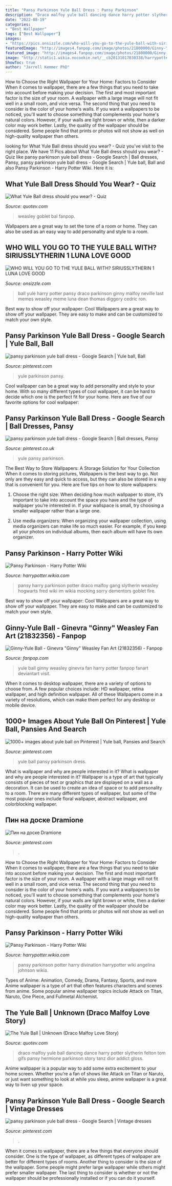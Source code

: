 ```yaml
---
title: "Pansy Parkinson Yule Ball Dress : Pansy Parkinson"
description: "Draco malfoy yule ball dancing dance harry potter slytherin felton tom gifs pansy hermione parkinson story tanz dior addict gloss"
date: "2022-08-19"
categories:
- "Best Wallpaper"
tags: ["Best Wallpaper"]
images:
- "https://pics.onsizzle.com/who-will-you-go-to-the-yule-ball-with-siriusslytherin-9832337.png"
featuredImage: "http://images4.fanpop.com/image/photos/21800000/Ginny-Yule-Ball-ginevra-ginny-weasley-21832356-600-808.jpg"
featured_image: "http://images4.fanpop.com/image/photos/21800000/Ginny-Yule-Ball-ginevra-ginny-weasley-21832356-600-808.jpg"
image: "http://static1.wikia.nocookie.net/__cb20131017030338/harrypotter/images/5/50/PansyParkinsonMocking.PNG"
ShowToc: true
author: "Jarrell Kemmer PhD"
---
```



How to Choose the Right Wallpaper for Your Home: Factors to Consider
When it comes to wallpaper, there are a few things that you need to take into account before making your decision. The first and most important factor is the size of your room. A wallpaper with a large image will not fit well in a small room, and vice versa. 
The second thing that you need to consider is the color of your home's walls. If you want a wallpapers to be noticed, you'll want to choose something that complements your home's natural colors. However, if your walls are light brown or white, then a darker color may work better. 
Lastly, the quality of the wallpaper should be considered. Some people find that prints or photos will not show as well on high-quality wallpaper than others.

	

		
looking for What Yule Ball dress should you wear? - Quiz you've visit to the right place. We have 11 Pics about What Yule Ball dress should you wear? - Quiz like pansy parkinson yule ball dress - Google Search | Ball dresses, Pansy, pansy parkinson yule ball dress - Google Search | Yule ball, Ball and also Pansy Parkinson - Harry Potter Wiki. Here it is:
		
    
## What Yule Ball Dress Should You Wear? - Quiz

<img loading=lazy src="https://i.quotev.com/img/q/u/18/11/25/ng7sd2a2z7_l.jpg" onerror="this.onerror=null;this.src='https://tse2.mm.bing.net/th?id=OIP.b_EZnQgI-zvTuPOu_f9s8gHaHv&amp;pid=15.1';" alt="What Yule Ball dress should you wear? - Quiz">

_Source: quotev.com_

>weasley goblet bal fanpop. 

	

Wallpapers are a great way to set the tone of a room or home. They can also be used as an easy way to add personality and style to a room.

    
## WHO WILL YOU GO TO THE YULE BALL WITH? SIRIUSSLYTHERIN 1 LUNA LOVE GOOD

<img loading=lazy src="https://pics.onsizzle.com/who-will-you-go-to-the-yule-ball-with-siriusslytherin-9832337.png" onerror="this.onerror=null;this.src='https://tse1.mm.bing.net/th?id=OIP.mILvReoamu4stf0MWtik_AHaJC&amp;pid=15.1';" alt="WHO WILL YOU GO TO THE YULE BALL WITH? SIRIUSSLYTHERIN 1 LUNA LOVE GOOD">

_Source: onsizzle.com_

>ball yule harry potter pansy draco parkinson ginny malfoy neville last memes weasley meme luna dean thomas diggory cedric ron. 

	

Best way to show off your wallpaper:
Cool Wallpapers are a great way to show off your wallpaper. They are easy to make and can be customized to match your own style.

    
## Pansy Parkinson Yule Ball Dress - Google Search | Yule Ball, Ball

<img loading=lazy src="https://i.pinimg.com/originals/a8/a7/3b/a8a73bd4ce2455c163bc1d206702e2fa.jpg" onerror="this.onerror=null;this.src='https://tse2.mm.bing.net/th?id=OIP.r_B88KFUSfy_Y1LvzT00rwHaHa&amp;pid=15.1';" alt="pansy parkinson yule ball dress - Google Search | Yule ball, Ball">

_Source: pinterest.com_

>yule parkinson pansy. 

	

Cool wallpaper can be a great way to add personality and style to your home. With so many different types of cool wallpaper, it can be hard to decide which one is the perfect fit for your home. Here are five of our favorite options for cool wallpaper: 

    
## Pansy Parkinson Yule Ball Dress - Google Search | Ball Dresses, Pansy

<img loading=lazy src="https://i.pinimg.com/736x/b0/ce/ab/b0ceab3c4d8630c4e48ad341c875152b--yule-ball-ball-dresses.jpg" onerror="this.onerror=null;this.src='https://tse1.mm.bing.net/th?id=OIP.oNVMwxcodYsTUfHz4JvxvQHaHa&amp;pid=15.1';" alt="pansy parkinson yule ball dress - Google Search | Ball dresses, Pansy">

_Source: pinterest.co.uk_

>yule pansy parkinson. 

	

The Best Way to Store Wallpapers: A Storage Solution for Your Collection
When it comes to storing pictures, Wallpapers is the best way to go. Not only are they easy and quick to access, but they can also be stored in a way that is convenient for you. Here are five tips on how to store wallpapers:
1) Choose the right size: When deciding how much wallpaper to store, it’s important to take into account the space you have and the type of wallpaper you’re interested in. If your wallspace is small, try choosing a smaller wallpaper rather than a large one.

2) Use media organizers: When organizing your wallpaper collection, using media organizers can make life so much easier. For example, if you keep all your photos on individual albums, then each album will have its own organizer.

    
## Pansy Parkinson - Harry Potter Wiki

<img loading=lazy src="http://static1.wikia.nocookie.net/__cb20131017030338/harrypotter/images/5/50/PansyParkinsonMocking.PNG" onerror="this.onerror=null;this.src='https://tse3.mm.bing.net/th?id=OIP.4v_vEtnarlF_D6itcHBKIwHaEE&amp;pid=15.1';" alt="Pansy Parkinson - Harry Potter Wiki">

_Source: harrypotter.wikia.com_

>pansy harry parkinson potter draco malfoy gang slytherin weasley hogwarts fred wiki im wikia mocking sorry dementors goblet fire. 

	

Best way to show off your wallpaper:
Cool Wallpapers are a great way to show off your wallpaper. They are easy to make and can be customized to match your own style.

    
## Ginny-Yule Ball - Ginevra &quot;Ginny&quot; Weasley Fan Art (21832356) - Fanpop

<img loading=lazy src="http://images4.fanpop.com/image/photos/21800000/Ginny-Yule-Ball-ginevra-ginny-weasley-21832356-600-808.jpg" onerror="this.onerror=null;this.src='https://tse3.mm.bing.net/th?id=OIP.UWodBu6Gtic5Xvbm3eA0PgHaJ-&amp;pid=15.1';" alt="Ginny-Yule Ball - Ginevra &quot;Ginny&quot; Weasley Fan Art (21832356) - Fanpop">

_Source: fanpop.com_

>yule ball ginny weasley ginevra fan harry potter fanpop fanart deviantart visit. 

	

When it comes to desktop wallpaper, there are a variety of options to choose from. A few popular choices include: HD wallpaper, retina wallpaper, and high definition wallpaper. All of these Wallpapers come in a variety of resolutions, which can make them perfect for any desktop or mobile device. 

    
## 1000+ Images About Yule Ball On Pinterest | Yule Ball, Pansies And Search

<img loading=lazy src="https://s-media-cache-ak0.pinimg.com/236x/81/96/a4/8196a4f62f1bf78db5da30672c5aafd3.jpg" onerror="this.onerror=null;this.src='https://tse3.mm.bing.net/th?id=OIP.sbHFtDj6ztC_nTbdcWh_sAHaHa&amp;pid=15.1';" alt="1000+ images about yule ball on Pinterest | Yule ball, Pansies and Search">

_Source: pinterest.com_

>yule ball pansy parkinson dress. 

	

What is wallpaper and why are people interested in it?
What is wallpaper and why are people interested in it?
Wallpaper is a type of art that typically consists of pieces of text or graphics that are displayed on a wall as a decoration. It can be used to create an idea of space or to add personality to a room. There are many different types of wallpaper, but some of the most popular ones include floral wallpaper, abstract wallpaper, and colorblocking wallpaper.

    
## Пин на доске Dramione

<img loading=lazy src="https://i.pinimg.com/originals/15/da/d9/15dad9d183f32497208991eb6541a7cf.jpg" onerror="this.onerror=null;this.src='https://tse3.mm.bing.net/th?id=OIP.QHmzIkRSJp6_uWyfccPbLQHaE8&amp;pid=15.1';" alt="Пин на доске Dramione">

_Source: pinterest.com_

>. 

	

How to Choose the Right Wallpaper for Your Home: Factors to Consider
When it comes to wallpaper, there are a few things that you need to take into account before making your decision. The first and most important factor is the size of your room. A wallpaper with a large image will not fit well in a small room, and vice versa. 
The second thing that you need to consider is the color of your home's walls. If you want a wallpapers to be noticed, you'll want to choose something that complements your home's natural colors. However, if your walls are light brown or white, then a darker color may work better. 
Lastly, the quality of the wallpaper should be considered. Some people find that prints or photos will not show as well on high-quality wallpaper than others.

    
## Pansy Parkinson - Harry Potter Wiki

<img loading=lazy src="http://images1.wikia.nocookie.net/__cb20090723094434/harrypotter/images/a/a5/Pansy_divination.PNG" onerror="this.onerror=null;this.src='https://tse3.mm.bing.net/th?id=OIP.pycGmgidH20ttfC9-tTlbAHaEr&amp;pid=15.1';" alt="Pansy Parkinson - Harry Potter Wiki">

_Source: harrypotter.wikia.com_

>pansy parkinson potter harry divination harrypotter wiki angelina johnson wikia. 

	

Types of Anime: Animation, Comedy, Drama, Fantasy, Sports, and more
Anime wallpaper is a type of art that often features characters and scenes from anime. Some popular anime wallpaper topics include Attack on Titan, Naruto, One Piece, and Fullmetal Alchemist.

    
## The Yule Ball | Unknown (Draco Malfoy Love Story)

<img loading=lazy src="https://i.quotev.com/img/q/u/17/4/19/qag45nvgej.jpg" onerror="this.onerror=null;this.src='https://tse1.mm.bing.net/th?id=OIP.rL7gGVvbk-mh-zmkZfzQpAAAAA&amp;pid=15.1';" alt="The Yule Ball | Unknown (Draco Malfoy Love Story)">

_Source: quotev.com_

>draco malfoy yule ball dancing dance harry potter slytherin felton tom gifs pansy hermione parkinson story tanz dior addict gloss. 

	

Anime wallpaper is a popular way to add some extra excitement to your home screen. Whether you’re a fan of shows like Attack on Titan or Naruto, or just want something to look at while you sleep, anime wallpaper is a great way to liven up your space.

    
## Pansy Parkinson Yule Ball Dress - Google Search | Vintage Dresses

<img loading=lazy src="https://i.pinimg.com/736x/52/55/25/52552525b786b0bbf49453b1a0746df1--velour-dresses-emerald-green-dresses.jpg" onerror="this.onerror=null;this.src='https://tse2.mm.bing.net/th?id=OIP.OpjNHUiCIzMSr9CthVWLoAAAAA&amp;pid=15.1';" alt="pansy parkinson yule ball dress - Google Search | Vintage dresses">

_Source: pinterest.com_

>. 

	

When it comes to wallpaper, there are a few things that everyone should consider. One is the type of wallpaper, as different types of wallpaper are better for different types of rooms. Another thing to consider is the size of the wallpaper. Some people might prefer large wallpaper while others might prefer smaller wallpaper. The last thing to consider is whether or not the wallpaper should be professionally installed or if you can do it yourself.

